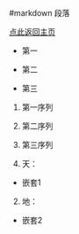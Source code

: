 #markdown 段落

[点此返回主页](https://www.qgui.tk)

* 第一

* 第二

* 第三



1. 第一序列

2. 第二序列

3. 第三序列



1. 天：

- 嵌套1

2. 地：

- 嵌套2

